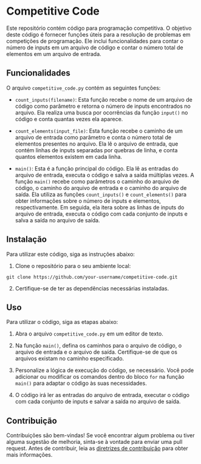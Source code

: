 # Competitive Code

Este repositório contém código para programação competitiva. O objetivo deste código é fornecer funções úteis para a resolução de problemas em competições de programação. Ele inclui funcionalidades para contar o número de inputs em um arquivo de código e contar o número total de elementos em um arquivo de entrada.

## Funcionalidades

O arquivo `competitive_code.py` contém as seguintes funções:

- `count_inputs(filename)`: Esta função recebe o nome de um arquivo de código como parâmetro e retorna o número de inputs encontrados no arquivo. Ela realiza uma busca por ocorrências da função `input()` no código e conta quantas vezes ela aparece.

- `count_elements(input_file)`: Esta função recebe o caminho de um arquivo de entrada como parâmetro e conta o número total de elementos presentes no arquivo. Ela lê o arquivo de entrada, que contém linhas de inputs separadas por quebras de linha, e conta quantos elementos existem em cada linha.

- `main()`: Esta é a função principal do código. Ela lê as entradas do arquivo de entrada, executa o código e salva a saída múltiplas vezes. A função `main()` recebe como parâmetros o caminho do arquivo de código, o caminho do arquivo de entrada e o caminho do arquivo de saída. Ela utiliza as funções `count_inputs()` e `count_elements()` para obter informações sobre o número de inputs e elementos, respectivamente. Em seguida, ela itera sobre as linhas de inputs do arquivo de entrada, executa o código com cada conjunto de inputs e salva a saída no arquivo de saída.

## Instalação

Para utilizar este código, siga as instruções abaixo:

1. Clone o repositório para o seu ambiente local:
```
git clone https://github.com/your-username/competitive-code.git
```

2. Certifique-se de ter as dependências necessárias instaladas.

## Uso

Para utilizar o código, siga as etapas abaixo:

1. Abra o arquivo `competitive_code.py` em um editor de texto.

2. Na função `main()`, defina os caminhos para o arquivo de código, o arquivo de entrada e o arquivo de saída. Certifique-se de que os arquivos existam no caminho especificado.

3. Personalize a lógica de execução do código, se necessário. Você pode adicionar ou modificar os comandos dentro do bloco `for` na função `main()` para adaptar o código às suas necessidades.

4. O código irá ler as entradas do arquivo de entrada, executar o código com cada conjunto de inputs e salvar a saída no arquivo de saída.

## Contribuição

Contribuições são bem-vindas! Se você encontrar algum problema ou tiver alguma sugestão de melhoria, sinta-se à vontade para enviar uma pull request. Antes de contribuir, leia as [diretrizes de contribuição](CONTRIBUTING.md) para obter mais informações.
